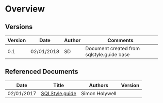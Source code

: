 # Overview

## Versions

|Version |  Date | Author | Comments
| --- | --- | --- | ---
| 0.1 | 02/01/2018 | SD | Document created from sqlstyle.guide  base

## Referenced Documents

| Date | Title | Authors | Version
| --- | --- | --- | ---
| 02/01/2017 | [SQLStyle.guide](http://www.sqlstyle.guide) | Simon Holywell |  